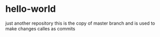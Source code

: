 # hello-world
just another repository
this is the copy of master branch and is used to make changes calles as commits
